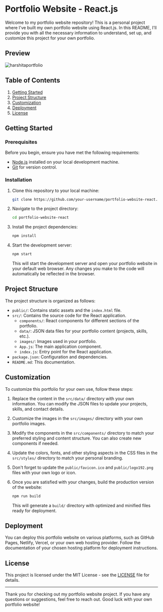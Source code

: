 # Portfolio Website - React.js

Welcome to my portfolio website repository! This is a personal project where I've built my own portfolio website using React.js. In this README, I'll provide you with all the necessary information to understand, set up, and customize this project for your own portfolio.

## Preview


![harshitaportfolio](https://github.com/Harshita043/PortfolioWebsite/assets/76040874/c231ec79-40fc-4996-8e8b-afbdb093aa46)



## Table of Contents

1. [Getting Started](#getting-started)
2. [Project Structure](#project-structure)
3. [Customization](#customization)
4. [Deployment](#deployment)
5. [License](#license)

## Getting Started

### Prerequisites

Before you begin, ensure you have met the following requirements:

- [Node.js](https://nodejs.org/) installed on your local development machine.
- [Git](https://git-scm.com/) for version control.

### Installation

1. Clone this repository to your local machine:

   ```bash
   git clone https://github.com/your-username/portfolio-website-react.git
   ```

2. Navigate to the project directory:

   ```bash
   cd portfolio-website-react
   ```

3. Install the project dependencies:

   ```bash
   npm install
   ```

4. Start the development server:

   ```bash
   npm start
   ```

   This will start the development server and open your portfolio website in your default web browser. Any changes you make to the code will automatically be reflected in the browser.

## Project Structure

The project structure is organized as follows:

- `public/`: Contains static assets and the `index.html` file.
- `src/`: Contains the source code for the React application.
  - `components/`: React components for different sections of the portfolio.
  - `data/`: JSON data files for your portfolio content (projects, skills, etc.).
  - `images/`: Images used in your portfolio.
  - `App.js`: The main application component.
  - `index.js`: Entry point for the React application.
- `package.json`: Configuration and dependencies.
- `README.md`: This documentation.

## Customization

To customize this portfolio for your own use, follow these steps:

1. Replace the content in the `src/data/` directory with your own information. You can modify the JSON files to update your projects, skills, and contact details.

2. Customize the images in the `src/images/` directory with your own portfolio images.

3. Modify the components in the `src/components/` directory to match your preferred styling and content structure. You can also create new components if needed.

4. Update the colors, fonts, and other styling aspects in the CSS files in the `src/styles/` directory to match your personal branding.

5. Don't forget to update the `public/favicon.ico` and `public/logo192.png` files with your own logo or icon.

6. Once you are satisfied with your changes, build the production version of the website:

   ```bash
   npm run build
   ```

   This will generate a `build/` directory with optimized and minified files ready for deployment.

## Deployment

You can deploy this portfolio website on various platforms, such as GitHub Pages, Netlify, Vercel, or your own web hosting provider. Follow the documentation of your chosen hosting platform for deployment instructions.

## License

This project is licensed under the MIT License - see the [LICENSE](LICENSE) file for details.

---

Thank you for checking out my portfolio website project. If you have any questions or suggestions, feel free to reach out. Good luck with your own portfolio website!
